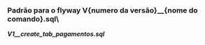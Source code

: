 ### **Padrão para o flyway V{numero da versão}__{nome do comando}.sql**\

_**V1__create_tab_pagamentos.sql**_